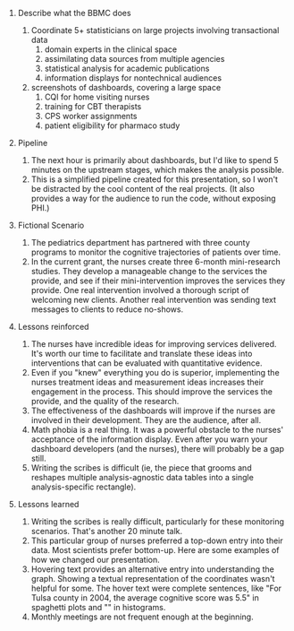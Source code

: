 
1. Describe what the BBMC does
    1. Coordinate 5+ statisticians on large projects involving transactional data
        1. domain experts in the clinical space
        1. assimilating data sources from multiple agencies
        1. statistical analysis for academic publications
        1. information displays for nontechnical audiences
    1. screenshots of dashboards, covering a large space
        1. CQI for home visiting nurses
        1. training for CBT therapists
        1. CPS worker assignments
        1. patient eligibility for pharmaco study
1. Pipeline
    1. The next hour is primarily about dashboards, but I'd like to spend 5 minutes on the upstream stages, which makes the analysis possible.
    1. This is a simplified pipeline created for this presentation, so I won't be distracted by the cool content of the real projects.  (It also provides a way for the audience to run the code, without exposing PHI.)

1. Fictional Scenario
    1. The pediatrics department has partnered with three county programs to monitor the cognitive trajectories of patients over time.
    1. In the current grant, the nurses create three 6-month mini-research studies.  They develop a manageable change to the services the provide, and see if their mini-intervention improves the services they provide.  One real intervention involved a thorough script of welcoming new clients.  Another real intervention was sending text messages to clients to reduce no-shows.

1. Lessons reinforced
    1. The nurses have incredible ideas for improving services delivered. It's worth our time to facilitate and translate these ideas into interventions that can be evaluated with quantitative evidence.
    1. Even if you "knew" everything you do is superior, implementing the nurses treatment ideas and measurement ideas increases their engagement in the process.  This should improve the services the provide, and the quality of the research.
    1. The effectiveness of the dashboards will improve if the nurses are involved in their development.  They are the audience, after all.
    1. Math phobia is a real thing.  It was a powerful obstacle to the nurses' acceptance of the information display.  Even after you warn your dashboard developers (and the nurses), there will probably be a gap still.
    1. Writing the scribes is difficult (ie, the piece that grooms and reshapes multiple analysis-agnostic data tables into a single analysis-specific rectangle).

1. Lessons learned
    1. Writing the scribes is really difficult, particularly for these monitoring scenarios.  That's another 20 minute talk.
    1. This particular group of nurses preferred a top-down entry into their data.  Most scientists prefer bottom-up.  Here are some examples of how we changed our presentation.
    1. Hovering text provides an alternative entry into understanding the graph.  Showing a textual representation of the coordinates wasn't helpful for some.  The hover text were complete sentences, like "For Tulsa county in 2004, the average cognitive score was 5.5" in spaghetti plots and "" in histograms.
    1. Monthly meetings are not frequent enough at the beginning.
